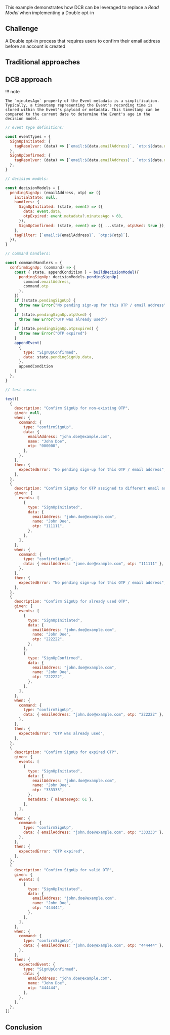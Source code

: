 This example demonstrates how DCB can be leveraged to replace a <dfn title="Representation of data tailored for specific read operations, often denormalized for performance">Read Model</dfn> when implementing a Double opt-in

## Challenge

A Double opt-in process that requires users to confirm their email address before an account is created

## Traditional approaches



## DCB approach

!!! note

    The `minutesAgo` property of the Event metadata is a simplification. Typically, a timestamp representing the Event's recording time is stored within the Event's payload or metadata. This timestamp can be compared to the current date to determine the Event's age in the decision model.

```js
// event type definitions:

const eventTypes = {
  SignUpInitiated: {
    tagResolver: (data) => [`email:${data.emailAddress}`, `otp:${data.otp}`],
  },
  SignUpConfirmed: {
    tagResolver: (data) => [`email:${data.emailAddress}`, `otp:${data.otp}`],
  },
}

// decision models:

const decisionModels = {
  pendingSignUp: (emailAddress, otp) => ({
    initialState: null,
    handlers: {
      SignUpInitiated: (state, event) => ({
        data: event.data,
        otpExpired: event.metadata?.minutesAgo > 60,
      }),
      SignUpConfirmed: (state, event) => ({ ...state, otpUsed: true }),
    },
    tagFilter: [`email:${emailAddress}`, `otp:${otp}`],
  }),
}

// command handlers:

const commandHandlers = {
  confirmSignUp: (command) => {
    const { state, appendCondition } = buildDecisionModel({
      pendingSignUp: decisionModels.pendingSignUp(
        command.emailAddress,
        command.otp
      ),
    })
    if (!state.pendingSignUp) {
      throw new Error("No pending sign-up for this OTP / email address")
    }
    if (state.pendingSignUp.otpUsed) {
      throw new Error("OTP was already used")
    }
    if (state.pendingSignUp.otpExpired) {
      throw new Error("OTP expired")
    }
    appendEvent(
      {
        type: "SignUpConfirmed",
        data: state.pendingSignUp.data,
      },
      appendCondition
    )
  },
}

// test cases:

test([
  {
    description: "Confirm SignUp for non-existing OTP",
    given: null,
    when: {
      command: {
        type: "confirmSignUp",
        data: {
          emailAddress: "john.doe@example.com",
          name: "John Doe",
          otp: "000000",
        },
      },
    },
    then: {
      expectedError: "No pending sign-up for this OTP / email address",
    },
  },
  {
    description: "Confirm SignUp for OTP assigned to different email address",
    given: {
      events: [
        {
          type: "SignUpInitiated",
          data: {
            emailAddress: "john.doe@example.com",
            name: "John Doe",
            otp: "111111",
          },
        },
      ],
    },
    when: {
      command: {
        type: "confirmSignUp",
        data: { emailAddress: "jane.doe@example.com", otp: "111111" },
      },
    },
    then: {
      expectedError: "No pending sign-up for this OTP / email address",
    },
  },
  {
    description: "Confirm SignUp for already used OTP",
    given: {
      events: [
        {
          type: "SignUpInitiated",
          data: {
            emailAddress: "john.doe@example.com",
            name: "John Doe",
            otp: "222222",
          },
        },
        {
          type: "SignUpConfirmed",
          data: {
            emailAddress: "john.doe@example.com",
            name: "John Doe",
            otp: "222222",
          },
        },
      ],
    },
    when: {
      command: {
        type: "confirmSignUp",
        data: { emailAddress: "john.doe@example.com", otp: "222222" },
      },
    },
    then: {
      expectedError: "OTP was already used",
    },
  },
  {
    description: "Confirm SignUp for expired OTP",
    given: {
      events: [
        {
          type: "SignUpInitiated",
          data: {
            emailAddress: "john.doe@example.com",
            name: "John Doe",
            otp: "333333",
          },
          metadata: { minutesAgo: 61 },
        },
      ],
    },
    when: {
      command: {
        type: "confirmSignUp",
        data: { emailAddress: "john.doe@example.com", otp: "333333" },
      },
    },
    then: {
      expectedError: "OTP expired",
    },
  },
  {
    description: "Confirm SignUp for valid OTP",
    given: {
      events: [
        {
          type: "SignUpInitiated",
          data: {
            emailAddress: "john.doe@example.com",
            name: "John Doe",
            otp: "444444",
          },
        },
      ],
    },
    when: {
      command: {
        type: "confirmSignUp",
        data: { emailAddress: "john.doe@example.com", otp: "444444" },
      },
    },
    then: {
      expectedEvent: {
        type: "SignUpConfirmed",
        data: {
          emailAddress: "john.doe@example.com",
          name: "John Doe",
          otp: "444444",
        },
      },
    },
  },
])
```

<codapi-snippet engine="browser" sandbox="javascript" template="/assets/js/lib.js"></codapi-snippet>

## Conclusion